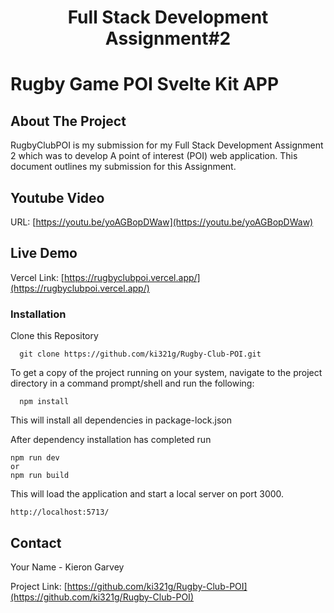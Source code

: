 <div align="center">
  <h1 align="center">Full Stack Development Assignment#2</h1>
</div>

# Rugby Game POI Svelte Kit APP

## About The Project

RugbyClubPOI is my submission for my Full Stack Development Assignment 2 which was to develop A point of interest (POI) web application. This document outlines my submission for this Assignment.

<!-- LIVE DEMO -->
## Youtube Video

URL: [https://youtu.be/yoAGBopDWaw](https://youtu.be/yoAGBopDWaw)

## Live Demo

Vercel Link: [https://rugbyclubpoi.vercel.app/](https://rugbyclubpoi.vercel.app/)

### Installation

Clone this Repository

```
  git clone https://github.com/ki321g/Rugby-Club-POI.git
```

To get a copy of the project running on your system, navigate to the project directory in a command prompt/shell and run the following:

```
  npm install
```

This will install all dependencies in package-lock.json

After dependency installation has completed run

```
npm run dev
or
npm run build
```

This will load the application and start a local server on port 3000.

```
http://localhost:5713/
```

<!-- CONTACT -->

## Contact

Your Name - Kieron Garvey

Project Link: [https://github.com/ki321g/Rugby-Club-POI](https://github.com/ki321g/Rugby-Club-POI)
